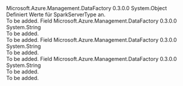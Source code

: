 <Type Name="SparkServerType" FullName="Microsoft.Azure.Management.DataFactory.Models.SparkServerType">
  <TypeSignature Language="C#" Value="public static class SparkServerType" />
  <TypeSignature Language="ILAsm" Value=".class public auto ansi abstract sealed beforefieldinit SparkServerType extends System.Object" />
  <TypeSignature Language="DocId" Value="T:Microsoft.Azure.Management.DataFactory.Models.SparkServerType" />
  <TypeSignature Language="VB.NET" Value="Public Class SparkServerType" />
  <TypeSignature Language="F#" Value="type SparkServerType = class" />
  <AssemblyInfo>
    <AssemblyName>Microsoft.Azure.Management.DataFactory</AssemblyName>
    <AssemblyVersion>0.3.0.0</AssemblyVersion>
  </AssemblyInfo>
  <Base>
    <BaseTypeName>System.Object</BaseTypeName>
  </Base>
  <Interfaces />
  <Docs>
    <summary>
            Definiert Werte für SparkServerType an.
            </summary>
    <remarks>To be added.</remarks>
  </Docs>
  <Members>
    <Member MemberName="SharkServer">
      <MemberSignature Language="C#" Value="public const string SharkServer;" />
      <MemberSignature Language="ILAsm" Value=".field public static literal string SharkServer" />
      <MemberSignature Language="DocId" Value="F:Microsoft.Azure.Management.DataFactory.Models.SparkServerType.SharkServer" />
      <MemberSignature Language="VB.NET" Value="Public Const SharkServer As String " />
      <MemberSignature Language="F#" Value="val mutable SharkServer : string" Usage="Microsoft.Azure.Management.DataFactory.Models.SparkServerType.SharkServer" />
      <MemberType>Field</MemberType>
      <AssemblyInfo>
        <AssemblyName>Microsoft.Azure.Management.DataFactory</AssemblyName>
        <AssemblyVersion>0.3.0.0</AssemblyVersion>
      </AssemblyInfo>
      <ReturnValue>
        <ReturnType>System.String</ReturnType>
      </ReturnValue>
      <Docs>
        <summary>To be added.</summary>
        <remarks>To be added.</remarks>
      </Docs>
    </Member>
    <Member MemberName="SharkServer2">
      <MemberSignature Language="C#" Value="public const string SharkServer2;" />
      <MemberSignature Language="ILAsm" Value=".field public static literal string SharkServer2" />
      <MemberSignature Language="DocId" Value="F:Microsoft.Azure.Management.DataFactory.Models.SparkServerType.SharkServer2" />
      <MemberSignature Language="VB.NET" Value="Public Const SharkServer2 As String " />
      <MemberSignature Language="F#" Value="val mutable SharkServer2 : string" Usage="Microsoft.Azure.Management.DataFactory.Models.SparkServerType.SharkServer2" />
      <MemberType>Field</MemberType>
      <AssemblyInfo>
        <AssemblyName>Microsoft.Azure.Management.DataFactory</AssemblyName>
        <AssemblyVersion>0.3.0.0</AssemblyVersion>
      </AssemblyInfo>
      <ReturnValue>
        <ReturnType>System.String</ReturnType>
      </ReturnValue>
      <Docs>
        <summary>To be added.</summary>
        <remarks>To be added.</remarks>
      </Docs>
    </Member>
    <Member MemberName="SparkThriftServer">
      <MemberSignature Language="C#" Value="public const string SparkThriftServer;" />
      <MemberSignature Language="ILAsm" Value=".field public static literal string SparkThriftServer" />
      <MemberSignature Language="DocId" Value="F:Microsoft.Azure.Management.DataFactory.Models.SparkServerType.SparkThriftServer" />
      <MemberSignature Language="VB.NET" Value="Public Const SparkThriftServer As String " />
      <MemberSignature Language="F#" Value="val mutable SparkThriftServer : string" Usage="Microsoft.Azure.Management.DataFactory.Models.SparkServerType.SparkThriftServer" />
      <MemberType>Field</MemberType>
      <AssemblyInfo>
        <AssemblyName>Microsoft.Azure.Management.DataFactory</AssemblyName>
        <AssemblyVersion>0.3.0.0</AssemblyVersion>
      </AssemblyInfo>
      <ReturnValue>
        <ReturnType>System.String</ReturnType>
      </ReturnValue>
      <Docs>
        <summary>To be added.</summary>
        <remarks>To be added.</remarks>
      </Docs>
    </Member>
  </Members>
</Type>